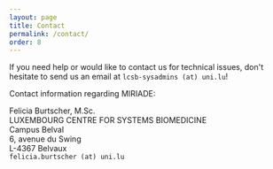 ```yaml
---
layout: page
title: Contact
permalink: /contact/
order: 8
---
```


If you need help or would like to contact us for technical issues, don't hesitate to send us an email at `lcsb-sysadmins (at) uni.lu`!



Contact information regarding MIRIADE:

Felicia Burtscher, M.Sc.<br>
LUXEMBOURG CENTRE FOR SYSTEMS BIOMEDICINE <br>
Campus Belval <br>
6, avenue du Swing <br>
L-4367 Belvaux <br>
`felicia.burtscher (at) uni.lu`<br>

<!--
Here you would normally put your contact information.

---

You can find out more info about customizing your Jekyll theme, as well as basic Jekyll usage documentation at [jekyllrb.com](https://jekyllrb.com/)

You can find the source code for this theme at Gitlab:
[core-services/jekyll-theme-lcsb-default](https://git-r3lab.uni.lu/core-services/jekyll-theme-lcsb-default).

We have successfully helped in publishing at least (their number is increasing) the following websites:
 * [Page of theme](https://core-services.pages.uni.lu/jekyll-theme-lcsb-default/)
 * [This very page](https://core-services.pages.uni.lu/pages-jekyll-lcsb-template/)
 * [Minerva doc's](https://minerva.pages.uni.lu/doc/)
 * [PDmap blog](https://pdmap.pages.uni.lu/blog/)
 * [IMP](https://imp.pages.uni.lu/web/)

-->
